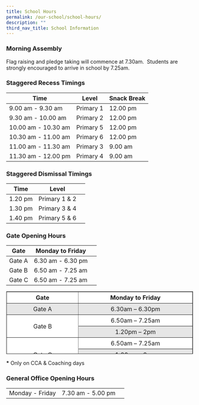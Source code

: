 ```yaml
---
title: School Hours
permalink: /our-school/school-hours/
description: ""
third_nav_title: School Information
---
```

### **Morning Assembly**

Flag raising and pledge taking will commence at 7.30am.  Students are strongly encouraged to arrive in school by 7.25am.

### **Staggered Recess Timings**



| Time | Level | Snack Break |
| ----| ------ | ------------ |
| 9.00 am - 9.30 am| Primary 1 | 12.00 pm |
| 9.30 am - 10.00 am| Primary 2 | 12.00 pm |
| 10.00 am - 10.30 am| Primary 5 | 12.00 pm |
| 10.30 am - 11.00 am| Primary 6 | 12.00 pm |
| 11.00 am - 11.30 am| Primary 3 | 9.00 am |
| 11.30 am - 12.00 pm| Primary 4 | 9.00 am |


### **Staggered Dismissal Timings**



| Time | Level |  |
| -------- | -------- | -------- |
| 1.20 pm | Primary 1 & 2 | 
| 1.30 pm | Primary 3 & 4 | 
| 1.40 pm | Primary 5 & 6 | 


### **Gate Opening Hours**

| Gate | Monday to Friday |  |
| -------- | -------- | -------- |
| Gate A | 6.30 am - 6.30 pm |      |
| Gate B | 6.50 am - 7.25 am |      |
| Gate C | 6.50 am - 7.25 am |      |


<table border="1" style="box-sizing: inherit; border-collapse: collapse; border-spacing: 0px; max-width: 100%; width: 792.225px; height: 168px;"><tbody style="box-sizing: inherit;"><tr style="box-sizing: inherit; background: rgb(255, 255, 255); height: 24px;"><td style="box-sizing: inherit; padding: 5px 10px; width: 298.125px; text-align: center; height: 24px;"><strong style="box-sizing: inherit; font-weight: 700;">Gate</strong></td><td style="box-sizing: inherit; padding: 5px 10px; width: 493.1px; text-align: center; height: 24px;"><strong style="box-sizing: inherit; font-weight: 700;">Monday to Friday</strong></td></tr><tr style="box-sizing: inherit; background: rgb(230, 230, 230); height: 24px;"><td style="box-sizing: inherit; padding: 5px 10px; width: 298.125px; text-align: center; height: 24px;">Gate A</td><td style="box-sizing: inherit; padding: 5px 10px; width: 493.1px; text-align: center; height: 24px;">6.30am – 6.30pm</td></tr><tr style="box-sizing: inherit; background: rgb(255, 255, 255); height: 24px;"><td rowspan="2" style="box-sizing: inherit; padding: 5px 10px; width: 298.125px; text-align: center; height: 48px;">Gate B</td><td style="box-sizing: inherit; padding: 5px 10px; width: 493.1px; text-align: center; height: 24px;">6.50am – 7.25am</td></tr><tr style="box-sizing: inherit; background: rgb(230, 230, 230); height: 24px;"><td style="box-sizing: inherit; padding: 5px 10px; width: 493.1px; text-align: center; height: 24px;">1.20pm – 2pm</td></tr><tr style="box-sizing: inherit; background: rgb(255, 255, 255); height: 24px;"><td rowspan="3" style="box-sizing: inherit; padding: 5px 10px; width: 298.125px; text-align: center; height: 72px;">Gate C</td><td style="box-sizing: inherit; padding: 5px 10px; width: 493.1px; text-align: center; height: 24px;">6.50am – 7.25am</td></tr><tr style="box-sizing: inherit; background: rgb(230, 230, 230); height: 24px;"><td style="box-sizing: inherit; padding: 5px 10px; width: 493.1px; text-align: center; height: 24px;">1.20pm – 2pm</td></tr><tr style="box-sizing: inherit; background: rgb(255, 255, 255); height: 24px;"><td style="box-sizing: inherit; padding: 5px 10px; width: 493.1px; text-align: center; height: 24px;">4pm – 4.30pm *</td></tr></tbody></table>

**\*** Only on CCA & Coaching days

### General Office Opening Hours

|  |  |  |
| -------- | -------- | -------- |
| Monday - Friday | 7.30 am - 5.00 pm |    |